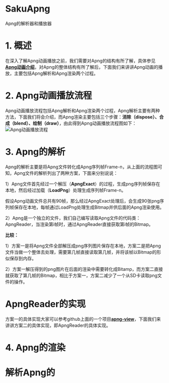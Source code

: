 # SakuApng
Apng的解析器和播放器

# 1.  概述
在深入了解Apng动画播放之前，我们需要对Apng的结构有所了解，具体参见[**Apng动画介绍**](http://www.jianshu.com/p/5333bcc20ba7)，对Apng的整体结构有所了解后，下面我们来讲讲Apng动画的播放，主要包括Apng解析和Apng渲染两个过程。
# 2.  Apng动画播放流程
Apng动画播放流程包括Apng解析和Apng渲染两个过程，Apng解析主要有两种方法，下面我们将会介绍，而Apng渲染主要包括三个步骤：**消除（dispose）、合成（blend）、绘制（draw）**，由此得到Apng动画播放流程图如下：
![Apng动画播放流程](http://upload-images.jianshu.io/upload_images/3427834-aa0b26e40be1d556.png?imageMogr2/auto-orient/strip%7CimageView2/2/w/1240)
# 3.  Apng的解析
Apng的解析主要是将Apng文件转化成Apng序列帧Frame-n，从上面的流程图可知，Apng文件的解析列出了两种方案，下面来分别说说：

1）Apng文件首先经过一个解压（**ApngExact**）的过程，生成png序列帧保存在本地，然后经过加载（**LoadPng**）处理生成序列帧Frame-n。

假设Apng动画文件总共有90帧，那么经过ApngExact处理后，会生成90张png序列帧保存在本地，每帧通过LoadPng处理生成Bitmap并供后面的Apng渲染使用。

2）Apng是一个独立的文件，我们自己编写读取Apng文件的代码类：ApngReader，当渲染第i帧时，通过ApngReader直接获取第i帧的Bitmap。

**比较：**

1）方案一是将Apng文件全部解压成png序列图片保存在本地，方案二是把Apng文件当做一个整体去处理，需要第几帧直接读取第几帧，并将该帧以Bitmap的形似保存到内存。

2）方案一解压得到的png图片在后面的渲染中需要转化成Bitamp，而方案二直接就获取了第几帧的Bitmap，相比于方案一，方案二减少了一个从SD卡读取png文件的操作。

# ApngReader的实现

方案一的具体实现大家可以参考github上面的一个项目[**apng-view**](https://github.com/sahasbhop/apng-view)，下面我们来讲讲方案二的具体实现，即ApngReader的具体实现。


# 4.  Apng的渲染
# 解析Apng的
